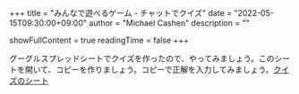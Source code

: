 +++
title = "みんなで遊べるゲーム - チャットでクイズ"
date = "2022-05-15T09:30:00+09:00"
author = "Michael Cashen"
       description = ""

showFullContent = true
readingTime = false
+++

グーグルスプレッドシートでクイズを作ったので、やってみましょう。このシートを開いて、コピーを作りましょう。コピーで正解を入力してみましょう。[クイズのシート](https://docs.google.com/spreadsheets/d/1HQ5_bWdEFcFj4iS7l_4PYHijr_xKQ_89ctMa4qs7dbQ/edit#gid=0)




